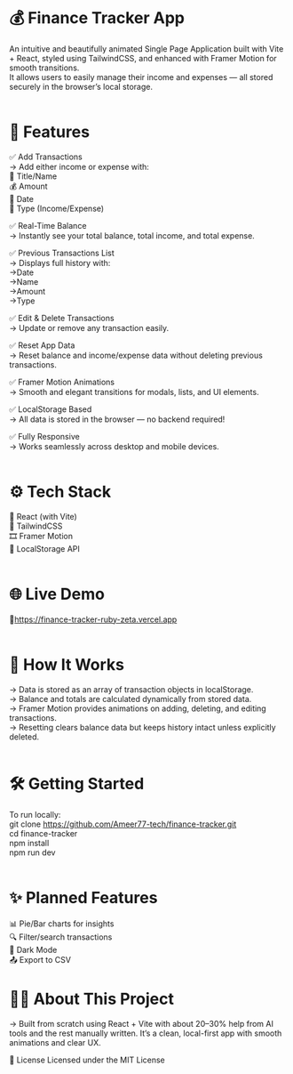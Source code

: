 # 💰 Finance Tracker App <br>
An intuitive and beautifully animated Single Page Application built with Vite + React, styled using TailwindCSS, and enhanced with Framer Motion for smooth transitions. <br> It allows users to easily manage their income and expenses — all stored securely in the browser’s local storage.<br><br>
# 🚀 Features<br>
✅ Add Transactions<br>
→ Add either income or expense with:<br>
📝 Title/Name<br>
💰 Amount<br>
📅 Date<br>
🔄 Type (Income/Expense)<br>

✅ Real-Time Balance<br>
→ Instantly see your total balance, total income, and total expense.<br>

✅ Previous Transactions List<br>
→ Displays full history with:<br>
→Date<br>
→Name<br>
→Amount<br>
→Type<br>

✅ Edit & Delete Transactions<br>
→ Update or remove any transaction easily.<br>

✅ Reset App Data<br>
→ Reset balance and income/expense data without deleting previous transactions.<br>

✅ Framer Motion Animations<br>
→ Smooth and elegant transitions for modals, lists, and UI elements.<br>

✅ LocalStorage Based<br>
→ All data is stored in the browser — no backend required!<br>

✅ Fully Responsive<br>
→ Works seamlessly across desktop and mobile devices.<br><br>

# ⚙️ Tech Stack<br>
🧩 React (with Vite)<br>
🎨 TailwindCSS<br>
🎞️ Framer Motion<br>
💾 LocalStorage API<br><br>

# 🌐 Live Demo
🔗https://finance-tracker-ruby-zeta.vercel.app<br><br>


# 🧠 How It Works<br>
→ Data is stored as an array of transaction objects in localStorage.<br>
→ Balance and totals are calculated dynamically from stored data.<br>
→ Framer Motion provides animations on adding, deleting, and editing transactions.<br>
→ Resetting clears balance data but keeps history intact unless explicitly deleted.<br><br>

# 🛠️ Getting Started
To run locally:<br>
git clone https://github.com/Ameer77-tech/finance-tracker.git<br>
cd finance-tracker<br>
npm install<br>
npm run dev<br><br>

# ✨ Planned Features
📊 Pie/Bar charts for insights<br>
🔍 Filter/search transactions<br>
🌙 Dark Mode<br>
📤 Export to CSV<br>

# 🧑‍💻 About This Project
→ Built from scratch using React + Vite with about 20–30% help from AI tools and the rest manually written. It’s a clean, local-first app with smooth animations and clear UX.

📄 License
Licensed under the MIT License


